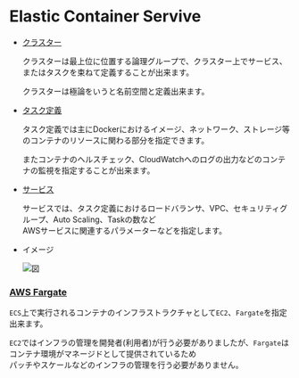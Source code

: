 # Elastic Container Servive

- [クラスター](https://docs.aws.amazon.com/ja_jp/AmazonECS/latest/userguide/ECS_clusters.html)
 
    クラスターは最上位に位置する論理グループで、クラスター上でサービス、またはタスクを束ねて定義することが出来ます。

    クラスターは極論をいうと名前空間と定義出来ます。

- [タスク定義](https://docs.aws.amazon.com/ja_jp/AmazonECS/latest/userguide/task_definitions.html)

    タスク定義では主にDockerにおけるイメージ、ネットワーク、ストレージ等のコンテナのリソースに関わる部分を指定できます。

    またコンテナのヘルスチェック、CloudWatchへのログの出力などのコンテナの監視を指定することが出来ます。

- [サービス](https://docs.aws.amazon.com/ja_jp/AmazonECS/latest/userguide/ecs_services.html)

    サービスでは、タスク定義におけるロードバランサ、VPC、セキュリティグループ、Auto Scaling、Taskの数など  
    AWSサービスに関連するパラメーターなどを指定します。

- イメージ

    ![図](https://d129ird697a0zf.cloudfront.net/ecs-objects-taskdef-1aba4ac72a5c999e0cb74833a18e6289eb71d32a.png)

### [AWS Fargate](https://aws.amazon.com/jp/fargate/)

`ECS`上で実行されるコンテナのインフラストラクチャとして`EC2`、`Fargate`を指定出来ます。

`EC2`ではインフラの管理を開発者(利用者)が行う必要がありましたが、`Fargate`はコンテナ環境がマネージドとして提供されているため  
パッチやスケールなどのインフラの管理を行う必要がありません。